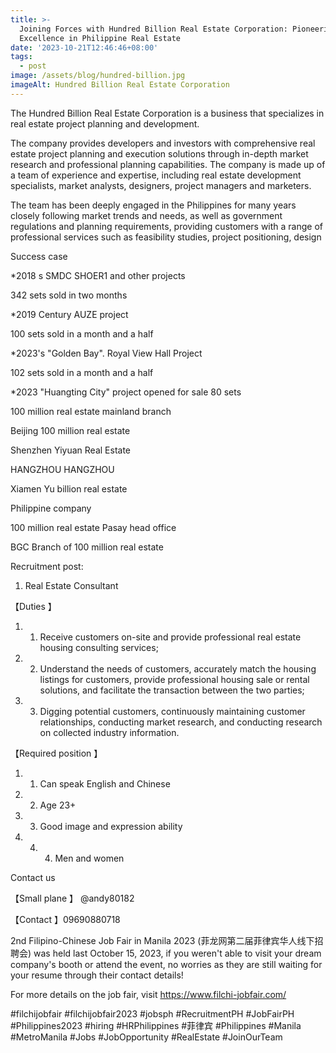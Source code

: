 ```yaml
---
title: >-
  Joining Forces with Hundred Billion Real Estate Corporation: Pioneering
  Excellence in Philippine Real Estate
date: '2023-10-21T12:46:46+08:00'
tags:
  - post
image: /assets/blog/hundred-billion.jpg
imageAlt: Hundred Billion Real Estate Corporation
---
```

The Hundred Billion Real Estate Corporation is a business that specializes in real estate project planning and development.

The company provides developers and investors with comprehensive real estate project planning and execution solutions through in-depth market research and professional planning capabilities. The company is made up of a team of experience and expertise, including real estate development specialists, market analysts, designers, project managers and marketers.

The team has been deeply engaged in the Philippines for many years closely following market trends and needs, as well as government regulations and planning requirements, providing customers with a range of professional services such as feasibility studies, project positioning, design

Success case

\*2018 s SMDC SHOER1 and other projects

342 sets sold in two months

\*2019 Century AUZE project

100 sets sold in a month and a half

\*2023's "Golden Bay". Royal View Hall Project

102 sets sold in a month and a half

\*2023 "Huangting City" project opened for sale 80 sets

100 million real estate mainland branch

Beijing 100 million real estate

Shenzhen Yiyuan Real Estate

HANGZHOU HANGZHOU

Xiamen Yu billion real estate

Philippine company

100 million real estate Pasay head office

BGC Branch of 100 million real estate

Recruitment post:

1. Real Estate Consultant

【Duties 】

1. 1. Receive customers on-site and provide professional real estate housing consulting services;

2. 2. Understand the needs of customers, accurately match the housing listings for customers, provide professional housing sale or rental solutions, and facilitate the transaction between the two parties;

3. 3. Digging potential customers, continuously maintaining customer relationships, conducting market research, and conducting research on collected industry information.

【Required position 】

1. 1. Can speak English and Chinese

2. 2. Age 23+

3. 3. Good image and expression ability

4. 4. 4. Men and women

Contact us

【Small plane 】 @andy80182

【Contact 】09690880718

2nd Filipino-Chinese Job Fair in Manila 2023 (菲龙网第二届菲律宾华人线下招聘会) was held last October 15, 2023, if you weren't able to visit your dream company's booth or attend the event, no worries as they are still waiting for your resume through their contact details! 

For more details on the job fair, visit https://www.filchi-jobfair.com/

\#filchijobfair #filchijobfair2023 #jobsph #RecruitmentPH #JobFairPH #Philippines2023 #hiring #HRPhilippines #菲律宾 #Philippines #Manila #MetroManila #Jobs #JobOpportunity #RealEstate #JoinOurTeam

